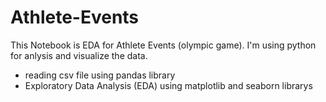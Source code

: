 # Athlete-Events
This Notebook is EDA for Athlete Events (olympic game).
I'm using python for anlysis and visualize the data.
- reading csv file using pandas library
- Exploratory Data Analysis (EDA) using matplotlib and seaborn librarys

